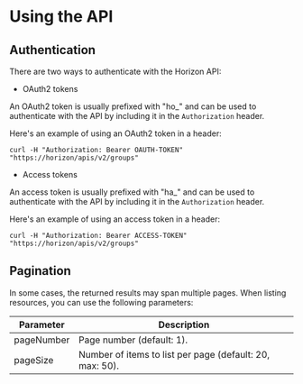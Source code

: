 # Using the API

## Authentication

There are two ways to authenticate with the Horizon API:

* OAuth2 tokens

An OAuth2 token is usually prefixed with "ho_" and can be used to authenticate with the API by including it in the `Authorization` header.

Here's an example of using an OAuth2 token in a header:

```
curl -H "Authorization: Bearer OAUTH-TOKEN" "https://horizon/apis/v2/groups"
```

* Access tokens

An access token is usually prefixed with "ha_" and can be used to authenticate with the API by including it in the `Authorization` header.

Here's an example of using an access token in a header:

```
curl -H "Authorization: Bearer ACCESS-TOKEN" "https://horizon/apis/v2/groups"
```

## Pagination

In some cases, the returned results may span multiple pages. When listing resources, you can use the following parameters:

| Parameter  | Description                                              |
| ---------- | -------------------------------------------------------- |
| pageNumber | Page number (default: 1).                                |
| pageSize   | Number of items to list per page (default: 20, max: 50). |
